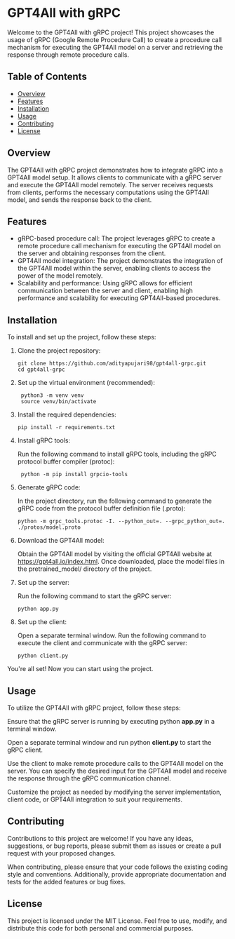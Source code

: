 # GPT4All with gRPC

Welcome to the GPT4All with gRPC project! This project showcases the usage of gRPC (Google Remote Procedure Call) to create a procedure call mechanism for executing the GPT4All model on a server and retrieving the response through remote procedure calls.

## Table of Contents

- [Overview](#overview)
- [Features](#features)
- [Installation](#installation)
- [Usage](#usage)
- [Contributing](#contributing)
- [License](#license)

## Overview

The GPT4All with gRPC project demonstrates how to integrate gRPC into a GPT4All model setup. It allows clients to communicate with a gRPC server and execute the GPT4All model remotely. The server receives requests from clients, performs the necessary computations using the GPT4All model, and sends the response back to the client.

## Features

- gRPC-based procedure call: The project leverages gRPC to create a remote procedure call mechanism for executing the GPT4All model on the server and obtaining responses from the client.
- GPT4All model integration: The project demonstrates the integration of the GPT4All model within the server, enabling clients to access the power of the model remotely.
- Scalability and performance: Using gRPC allows for efficient communication between the server and client, enabling high performance and scalability for executing GPT4All-based procedures.

## Installation

To install and set up the project, follow these steps:

1. Clone the project repository:

   ```shell
   git clone https://github.com/adityapujari98/gpt4all-grpc.git
   cd gpt4all-grpc

2. Set up the virtual environment (recommended):

   ```shell
    python3 -m venv venv
    source venv/bin/activate

3. Install the required dependencies:

    ```shell
    pip install -r requirements.txt

4. Install gRPC tools:

   Run the following command to install gRPC tools, including the gRPC protocol buffer compiler (protoc):
    
   ```shell
    python -m pip install grpcio-tools

5. Generate gRPC code:

   In the project directory, run the following command to generate the gRPC code from the protocol buffer definition file (.proto):

   ```shell
   python -m grpc_tools.protoc -I. --python_out=. --grpc_python_out=. ./protos/model.proto

6. Download the GPT4All model:

   Obtain the GPT4All model by visiting the official GPT4All website at https://gpt4all.io/index.html. Once downloaded, place the model files in the pretrained_model/ directory of the project. 

7. Set up the server:

   Run the following command to start the gRPC server:

   ```shell
   python app.py

8. Set up the client:
 
   Open a separate terminal window.
   Run the following command to execute the client and communicate with the gRPC server:

   ```shell
   python client.py

You're all set! Now you can start using the project.

## Usage
To utilize the GPT4All with gRPC project, follow these steps:

Ensure that the gRPC server is running by executing python **app.py** in a terminal window.

Open a separate terminal window and run python **client.py** to start the gRPC client.

Use the client to make remote procedure calls to the GPT4All model on the server. You can specify the desired input for the GPT4All model and receive the response through the gRPC communication channel.

Customize the project as needed by modifying the server implementation, client code, or GPT4All integration to suit your requirements.

## Contributing
Contributions to this project are welcome! If you have any ideas, suggestions, or bug reports, please submit them as issues or create a pull request with your proposed changes.

When contributing, please ensure that your code follows the existing coding style and conventions. Additionally, provide appropriate documentation and tests for the added features or bug fixes.

## License
This project is licensed under the MIT License. Feel free to use, modify, and distribute this code for both personal and commercial purposes.